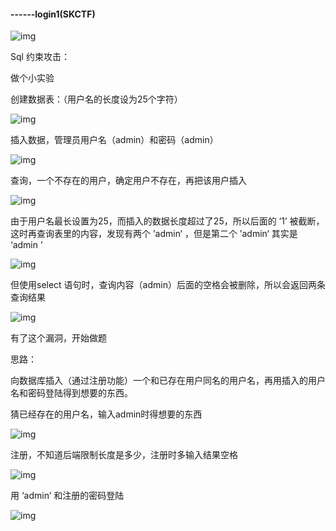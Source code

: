 #### ------login1(SKCTF)

![img](file:///C:\Users\Binary\AppData\Local\Temp\ksohtml7616\wps1.jpg) 

Sql 约束攻击：

做个小实验

创建数据表：（用户名的长度设为25个字符）

![img](file:///C:\Users\Binary\AppData\Local\Temp\ksohtml7616\wps2.jpg) 

插入数据，管理员用户名（admin）和密码（admin）

![img](file:///C:\Users\Binary\AppData\Local\Temp\ksohtml7616\wps3.jpg) 

查询，一个不存在的用户，确定用户不存在，再把该用户插入

![img](file:///C:\Users\Binary\AppData\Local\Temp\ksohtml7616\wps4.jpg) 

由于用户名最长设置为25，而插入的数据长度超过了25，所以后面的  ‘1’  被截断，这时再查询表里的内容，发现有两个 ’admin‘ ，但是第二个 ’admin‘ 其实是 ‘admin                           ’  

![img](file:///C:\Users\Binary\AppData\Local\Temp\ksohtml7616\wps5.jpg) 

但使用select 语句时，查询内容（admin）后面的空格会被删除，所以会返回两条查询结果

![img](file:///C:\Users\Binary\AppData\Local\Temp\ksohtml7616\wps6.jpg) 

有了这个漏洞，开始做题

思路：

向数据库插入（通过注册功能）一个和已存在用户同名的用户名，再用插入的用户名和密码登陆得到想要的东西。

猜已经存在的用户名，输入admin时得想要的东西

![img](file:///C:\Users\Binary\AppData\Local\Temp\ksohtml7616\wps7.jpg) 

 注册，不知道后端限制长度是多少，注册时多输入结果空格

![img](file:///C:\Users\Binary\AppData\Local\Temp\ksohtml7616\wps8.jpg) 

 用 ‘admin’ 和注册的密码登陆

![img](file:///C:\Users\Binary\AppData\Local\Temp\ksohtml7616\wps9.jpg) 

 

 